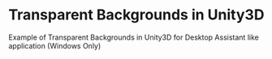# Transparent Backgrounds in Unity3D
Example of Transparent Backgrounds in Unity3D for Desktop Assistant like application (Windows Only)
